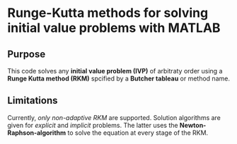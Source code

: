# Runge-Kutta methods for solving initial value problems with MATLAB

## Purpose
This code solves any **initial value problem (IVP)** of arbitraty order using a **Runge Kutta method (RKM)** spcified by a **Butcher tableau** or method name.

## Limitations
Currently, _only non-adaptive RKM_ are supported. Solution algorithms are given for _explicit_ and _implicit_ problems. The latter uses the **Newton-Raphson-algorithm** to solve the equation at every stage of the RKM.
